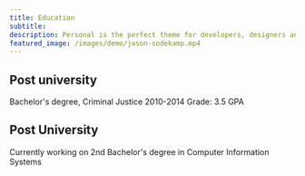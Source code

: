 ```yaml
---
title: Education
subtitle: 
description: Personal is the perfect theme for developers, designers and other creatives.
featured_image: /images/demo/jason-sodekamp.mp4
---
```


## Post university

Bachelor's degree, Criminal Justice
2010-2014
Grade: 3.5 GPA

## Post University

Currently working on 2nd Bachelor's degree in Computer Information Systems 
